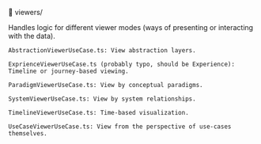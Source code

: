 📁 viewers/

Handles logic for different viewer modes (ways of presenting or interacting with the data).

    AbstractionViewerUseCase.ts: View abstraction layers.

    ExprienceViewerUseCase.ts (probably typo, should be Experience): Timeline or journey-based viewing.

    ParadigmViewerUseCase.ts: View by conceptual paradigms.

    SystemViewerUseCase.ts: View by system relationships.

    TimelineViewerUseCase.ts: Time-based visualization.

    UseCaseViewerUseCase.ts: View from the perspective of use-cases themselves.